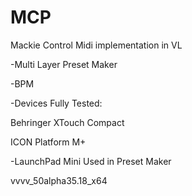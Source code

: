 # MCP
Mackie Control Midi implementation in VL

-Multi Layer Preset Maker

-BPM

-Devices Fully Tested:

Behringer XTouch Compact

ICON Platform M+

-LaunchPad Mini Used in Preset Maker

vvvv_50alpha35.18_x64
